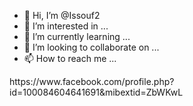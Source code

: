 - 👋 Hi, I’m @Issouf2
- 👀 I’m interested in ...
- 🌱 I’m currently learning ...
- 💞️ I’m looking to collaborate on ...
- 📫 How to reach me ...

<!---
Issouf2/Issouf2 is a ✨ special ✨ repository because its `README.md` (this file) appears on your GitHub profile.
You can click the Preview link to take a look at your changes.
--->https://www.facebook.com/profile.php?id=100084604641691&mibextid=ZbWKwL

